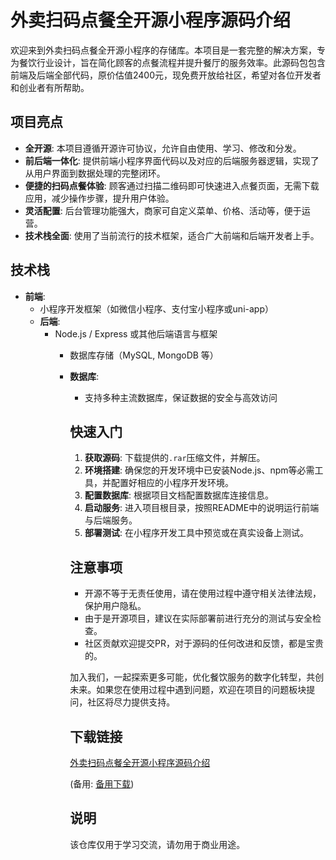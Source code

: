 # 外卖扫码点餐全开源小程序源码介绍

欢迎来到外卖扫码点餐全开源小程序的存储库。本项目是一套完整的解决方案，专为餐饮行业设计，旨在简化顾客的点餐流程并提升餐厅的服务效率。此源码包包含前端及后端全部代码，原价估值2400元，现免费开放给社区，希望对各位开发者和创业者有所帮助。

## 项目亮点

- **全开源**: 本项目遵循开源许可协议，允许自由使用、学习、修改和分发。
- **前后端一体化**: 提供前端小程序界面代码以及对应的后端服务器逻辑，实现了从用户界面到数据处理的完整闭环。
- **便捷的扫码点餐体验**: 顾客通过扫描二维码即可快速进入点餐页面，无需下载应用，减少操作步骤，提升用户体验。
- **灵活配置**: 后台管理功能强大，商家可自定义菜单、价格、活动等，便于运营。
- **技术栈全面**: 使用了当前流行的技术框架，适合广大前端和后端开发者上手。

## 技术栈

- **前端**:
  - 小程序开发框架（如微信小程序、支付宝小程序或uni-app）
  - **后端**:
    - Node.js / Express 或其他后端语言与框架
      - 数据库存储（MySQL, MongoDB 等）
      - **数据库**:
        - 支持多种主流数据库，保证数据的安全与高效访问

        ## 快速入门

        1. **获取源码**: 下载提供的`.rar`压缩文件，并解压。
        2. **环境搭建**: 确保您的开发环境中已安装Node.js、npm等必需工具，并配置好相应的小程序开发环境。
        3. **配置数据库**: 根据项目文档配置数据库连接信息。
        4. **启动服务**: 进入项目根目录，按照README中的说明运行前端与后端服务。
        5. **部署测试**: 在小程序开发工具中预览或在真实设备上测试。

        ## 注意事项

        - 开源不等于无责任使用，请在使用过程中遵守相关法律法规，保护用户隐私。
        - 由于是开源项目，建议在实际部署前进行充分的测试与安全检查。
        - 社区贡献欢迎提交PR，对于源码的任何改进和反馈，都是宝贵的。

        加入我们，一起探索更多可能，优化餐饮服务的数字化转型，共创未来。如果您在使用过程中遇到问题，欢迎在项目的问题板块提问，社区将尽力提供支持。

        ## 下载链接
        [外卖扫码点餐全开源小程序源码介绍](https://pan.quark.cn/s/e9be3105acf4) 

        (备用: [备用下载](https://pan.baidu.com/s/1b68sYoDs9y7TW2LjM2v62g?pwd=1234))

        ## 说明

        该仓库仅用于学习交流，请勿用于商业用途。
